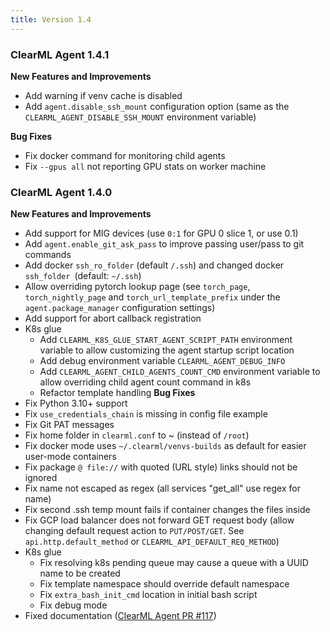 ```yaml
---
title: Version 1.4
---
```


### ClearML Agent 1.4.1

**New Features and Improvements**
* Add warning if venv cache is disabled
* Add `agent.disable_ssh_mount` configuration option (same as the `CLEARML_AGENT_DISABLE_SSH_MOUNT` environment variable)

**Bug Fixes**
* Fix docker command for monitoring child agents
* Fix `--gpus all` not reporting GPU stats on worker machine

### ClearML Agent 1.4.0

**New Features and Improvements**
* Add support for MIG devices (use `0:1` for GPU 0 slice 1, or use 0.1)
* Add `agent.enable_git_ask_pass` to improve passing user/pass to git commands
* Add docker `ssh_ro_folder` (default `/.ssh`) and changed docker `ssh_folder `(default: `~/.ssh`)
* Allow overriding pytorch lookup page (see `torch_page`, `torch_nightly_page` and `torch_url_template_prefix` under the 
  `agent.package_manager` configuration settings)
* Add support for abort callback registration
* K8s glue
  * Add `CLEARML_K8S_GLUE_START_AGENT_SCRIPT_PATH` environment variable to allow customizing the agent startup script location
  * Add debug environment variable `CLEARML_AGENT_DEBUG_INFO`
  * Add `CLEARML_AGENT_CHILD_AGENTS_COUNT_CMD` environment variable to allow overriding child agent count command in k8s
  * Refactor template handling
**Bug Fixes**
* Fix Python 3.10+ support
* Fix `use_credentials_chain` is missing in config file example
* Fix Git PAT messages
* Fix home folder in `clearml.conf` to ~ (instead of `/root`)
* Fix docker mode uses `~/.clearml/venvs-builds` as default for easier user-mode containers
* Fix package `@ file://` with quoted (URL style) links should not be ignored
* Fix name not escaped as regex (all services "get_all" use regex for name)
* Fix second .ssh temp mount fails if container changes the files inside
* Fix GCP load balancer does not forward GET request body (allow changing default request action to `PUT/POST/GET`. See 
  `api.http.default_method` or `CLEARML_API_DEFAULT_REQ_METHOD`)
* K8s glue
  * Fix resolving k8s pending queue may cause a queue with a UUID name to be created
  * Fix template namespace should override default namespace
  * Fix `extra_bash_init_cmd` location in initial bash script
  * Fix debug mode
* Fixed documentation ([ClearML Agent PR #117](https://github.com/clearml/clearml-agent/pull/117))

